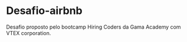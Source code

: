 # Desafio-airbnb

Desafio proposto pelo bootcamp Hiring Coders da Gama Academy com VTEX corporation.
